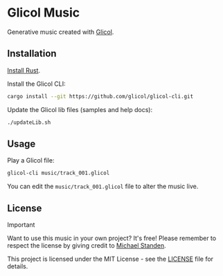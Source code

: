 # Glicol Music

Generative music created with [Glicol](https://glicol.org).

## Installation

[Install Rust](https://www.rust-lang.org/tools/install).

Install the Glicol CLI:

```bash
cargo install --git https://github.com/glicol/glicol-cli.git
```

Update the Glicol lib files (samples and help docs):

```bash
./updateLib.sh
```

## Usage

Play a Glicol file:

```bash
glicol-cli music/track_001.glicol
```

You can edit the `music/track_001.glicol` file to alter the music live.

## License

> [!IMPORTANT]
> Want to use this music in your own project?
> It's free!
> Please remember to respect the license by giving credit to [Michael Standen](https://michael.standen.link).

This project is licensed under the MIT License - see the [LICENSE](LICENSE) file for details.
